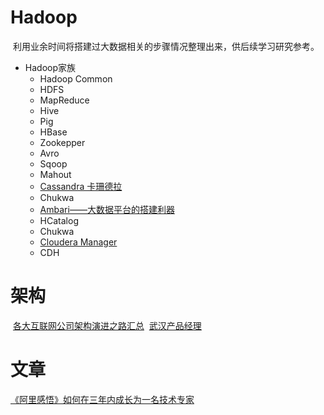 # Hadoop
  利用业余时间将搭建过大数据相关的步骤情况整理出来，供后续学习研究参考。

- Hadoop家族
  - Hadoop Common
  - HDFS
  - MapReduce
  - Hive
  - Pig
  - HBase
  - Zookepper
  - Avro
  - Sqoop
  - Mahout
  - [Cassandra 卡珊德拉](http://dongxicheng.org/nosql/cassandra-intro/)
  - Chukwa
  - [Ambari——大数据平台的搭建利器 ]( https://www.ibm.com/developerworks/cn/opensource/os-cn-bigdata-ambari/)
  - HCatalog
  - Chukwa
  - [Cloudera Manager](https://yq.aliyun.com/articles/60759)
  - CDH
 

# 架构
  [各大互联网公司架构演进之路汇总](http://blog.csdn.net/xlgen157387/article/details/50556982)
  [武汉产品经理](http://blog.csdn.net/playkid123)
  
# 文章
  [《阿里感悟》如何在三年内成长为一名技术专家](http://ifeve.com/%E3%80%8A%E9%98%BF%E9%87%8C%E6%84%9F%E6%82%9F%E3%80%8B%E5%A6%82%E4%BD%95%E5%9C%A8%E4%B8%89%E5%B9%B4%E5%86%85%E6%88%90%E9%95%BF%E4%B8%BA%E4%B8%80%E5%90%8D%E6%8A%80%E6%9C%AF%E4%B8%93%E5%AE%B6/)
